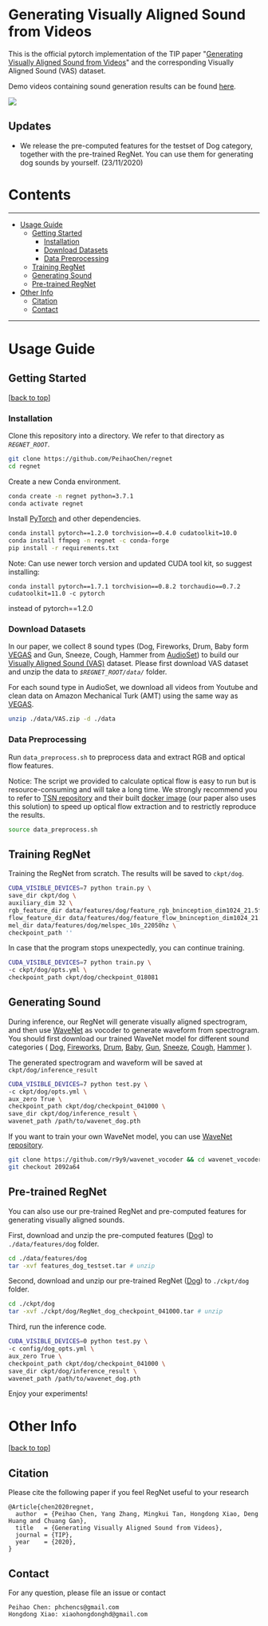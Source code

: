 # Generating Visually Aligned Sound from Videos

This is the official pytorch implementation of the TIP paper "[Generating Visually Aligned Sound from Videos][REGNET]" and the corresponding Visually Aligned Sound (VAS) dataset. 

Demo videos containing sound generation results can be found [here][demo].

![](https://github.com/PeihaoChen/regnet/blob/master/overview.png)

## Updates

- We release the pre-computed features for the testset of Dog category, together with the pre-trained RegNet. You can use them for generating dog sounds by yourself. (23/11/2020)

# Contents
----

* [Usage Guide](#usage-guide)
   * [Getting Started](#getting-started)
      * [Installation](#installation)
      * [Download Datasets](#download-datasets)
      * [Data Preprocessing](#data-preprocessing)
   * [Training RegNet](#training-regnet)
   * [Generating Sound](#generating-sound)
   * [Pre-trained RegNet](#pre-trained-regnet)
* [Other Info](#other-info)
   * [Citation](#citation)
   * [Contact](#contact)


----
# Usage Guide

## Getting Started
[[back to top](#Generating-Visually-Aligned-Sound-from-Videos)]

### Installation

Clone this repository into a directory. We refer to that directory as *`REGNET_ROOT`*.

```bash
git clone https://github.com/PeihaoChen/regnet
cd regnet
```
Create a new Conda environment.
```bash
conda create -n regnet python=3.7.1
conda activate regnet
```
Install [PyTorch][pytorch] and other dependencies.
```bash
conda install pytorch==1.2.0 torchvision==0.4.0 cudatoolkit=10.0
conda install ffmpeg -n regnet -c conda-forge
pip install -r requirements.txt
```

Note: Can use newer torch version and updated CUDA tool kit, so suggest installing:
```
conda install pytorch==1.7.1 torchvision==0.8.2 torchaudio==0.7.2 cudatoolkit=11.0 -c pytorch
```
instead of pytorch==1.2.0

### Download Datasets

In our paper, we collect 8 sound types (Dog, Fireworks, Drum, Baby form [VEGAS][vegas] and Gun, Sneeze, Cough, Hammer from [AudioSet][audioset]) to build our [Visually Aligned Sound (VAS)][VAS] dataset.
Please first download VAS dataset and unzip the data to *`$REGNET_ROOT/data/`*  folder.

For each sound type in AudioSet, we download all videos from Youtube and clean data on Amazon Mechanical Turk (AMT) using the same way as [VEGAS][visual_to_sound].


```bash
unzip ./data/VAS.zip -d ./data
```



### Data Preprocessing

Run `data_preprocess.sh` to preprocess data and extract RGB and optical flow features. 

Notice: The script we provided to calculate optical flow is easy to run but is resource-consuming and will take a long time. We strongly recommend you to refer to [TSN repository][TSN] and their built [docker image][TSN_docker] (our paper also uses this solution)  to speed up optical flow extraction and to restrictly reproduce the results.
```bash
source data_preprocess.sh
```


## Training RegNet

Training the RegNet from scratch. The results will be saved to `ckpt/dog`.

```bash
CUDA_VISIBLE_DEVICES=7 python train.py \
save_dir ckpt/dog \
auxiliary_dim 32 \ 
rgb_feature_dir data/features/dog/feature_rgb_bninception_dim1024_21.5fps \
flow_feature_dir data/features/dog/feature_flow_bninception_dim1024_21.5fps \
mel_dir data/features/dog/melspec_10s_22050hz \
checkpoint_path ''
```

In case that the program stops unexpectedly, you can continue training.
```bash
CUDA_VISIBLE_DEVICES=7 python train.py \
-c ckpt/dog/opts.yml \
checkpoint_path ckpt/dog/checkpoint_018081
```

## Generating Sound


During inference, our RegNet will generate visually aligned spectrogram, and then use [WaveNet][wavenet] as vocoder to generate waveform from spectrogram. You should first download our trained WaveNet model for different sound categories (
[Dog](https://github.com/PeihaoChen/regnet/releases/download/WaveNet_model/dog_checkpoint_step000200000_ema.pth),
[Fireworks](https://github.com/PeihaoChen/regnet/releases/download/WaveNet_model/fireworks_checkpoint_step000267000_ema.pth),
[Drum](https://github.com/PeihaoChen/regnet/releases/download/WaveNet_model/drum_checkpoint_step000160000_ema.pth),
[Baby](https://github.com/PeihaoChen/regnet/releases/download/WaveNet_model/baby_checkpoint_step000470000_ema.pth),
[Gun](https://github.com/PeihaoChen/regnet/releases/download/WaveNet_model/gun_checkpoint_step000152000_ema.pth),
[Sneeze](https://github.com/PeihaoChen/regnet/releases/download/WaveNet_model/sneeze_checkpoint_step000071000_ema.pth),
[Cough](https://github.com/PeihaoChen/regnet/releases/download/WaveNet_model/cough_checkpoint_step000079000_ema.pth),
[Hammer](https://github.com/PeihaoChen/regnet/releases/download/WaveNet_model/hammer_checkpoint_step000137000_ema.pth)
). 

The generated spectrogram and waveform will be saved at `ckpt/dog/inference_result`
```bash
CUDA_VISIBLE_DEVICES=7 python test.py \
-c ckpt/dog/opts.yml \ 
aux_zero True \ 
checkpoint_path ckpt/dog/checkpoint_041000 \ 
save_dir ckpt/dog/inference_result \
wavenet_path /path/to/wavenet_dog.pth
```

If you want to train your own WaveNet model, you can use [WaveNet repository][wavenet_repository].
```bash
git clone https://github.com/r9y9/wavenet_vocoder && cd wavenet_vocoder
git checkout 2092a64
```

## Pre-trained RegNet

You can also use our pre-trained RegNet and pre-computed features for generating visually aligned sounds.

First, download and unzip the pre-computed features ([Dog](https://github.com/PeihaoChen/regnet/releases/download/pretrained_RegNet/features_dog_testset.tar)) to `./data/features/dog` folder.
```bash
cd ./data/features/dog
tar -xvf features_dog_testset.tar # unzip
```

Second, download and unzip our pre-trained RegNet ([Dog](https://github.com/PeihaoChen/regnet/releases/download/pretrained_RegNet/RegNet_dog_checkpoint_041000.tar)) to `./ckpt/dog` folder.
```bash
cd ./ckpt/dog
tar -xvf ./ckpt/dog/RegNet_dog_checkpoint_041000.tar # unzip
```


Third, run the inference code.
```bash
CUDA_VISIBLE_DEVICES=0 python test.py \
-c config/dog_opts.yml \ 
aux_zero True \ 
checkpoint_path ckpt/dog/checkpoint_041000 \ 
save_dir ckpt/dog/inference_result \
wavenet_path /path/to/wavenet_dog.pth
```

Enjoy your experiments!


# Other Info
[[back to top](#Generating-Visually-Aligned-Sound-from-Videos)]

## Citation


Please cite the following paper if you feel RegNet useful to your research
```
@Article{chen2020regnet,
  author  = {Peihao Chen, Yang Zhang, Mingkui Tan, Hongdong Xiao, Deng Huang and Chuang Gan},
  title   = {Generating Visually Aligned Sound from Videos},
  journal = {TIP},
  year    = {2020},
}
```

## Contact
For any question, please file an issue or contact
```
Peihao Chen: phchencs@gmail.com
Hongdong Xiao: xiaohongdonghd@gmail.com
```

[REGNET]:https://arxiv.org/abs/2008.00820
[audioset]:https://research.google.com/audioset/index.html
[VEGAS_link]:http://bvision11.cs.unc.edu/bigpen/yipin/visual2sound_webpage/VEGAS.zip
[pytorch]:https://github.com/pytorch/pytorch
[wavenet]:https://arxiv.org/abs/1609.03499
[wavenet_repository]:https://github.com/r9y9/wavenet_vocoder
[opencv]:https://github.com/opencv/opencv
[dense_flow]:https://github.com/yjxiong/dense_flow
[VEGAS]: http://bvision11.cs.unc.edu/bigpen/yipin/visual2sound_webpage/visual2sound.html
[visual_to_sound]: https://arxiv.org/abs/1712.01393
[TSN]: https://github.com/yjxiong/temporal-segment-networks
[VAS]: https://drive.google.com/file/d/14birixmH7vwIWKxCHI0MIWCcZyohF59g/view?usp=sharing
[TSN_docker]: https://hub.docker.com/r/bitxiong/tsn/tags
[demo]: https://youtu.be/fI_h5mZG7bg
